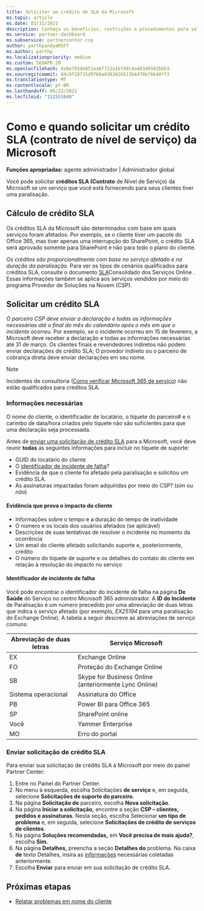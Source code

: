 ```yaml
---
title: Solicitar um crédito de SLA da Microsoft
ms.topic: article
ms.date: 03/31/2021
description: Conheça os benefícios, restrições e procedimentos para solicitar um crédito SLA (contrato de nível de serviço) da Microsoft se seus clientes experimentarem uma paralisação de serviço.
ms.service: partner-dashboard
ms.subservice: partnercenter-csp
author: parthpandyaMSFT
ms.author: parthp
ms.localizationpriority: medium
ms.custom: SEOAPR.20
ms.openlocfilehash: 4a8e785de051aa6f722a1bfddc4ad83d6502bbb3
ms.sourcegitcommit: 8dc9f28f15d9760a8363826513b4470b76b40ff3
ms.translationtype: MT
ms.contentlocale: pt-BR
ms.lasthandoff: 06/23/2021
ms.locfileid: "112551649"
---
```

# <a name="how-and-when-to-request-a-service-level-agreement-sla-credit-from-microsoft"></a>Como e quando solicitar um crédito SLA (contrato de nível de serviço) da Microsoft

**Funções apropriadas:** agente administrador | Administrador global

Você pode solicitar **créditos SLA (Contrato** de Nível de Serviço) da Microsoft se um serviço que você está fornecendo para seus clientes tiver uma paralisação.

## <a name="sla-credit-calculation"></a>Cálculo de crédito SLA

Os créditos SLA da Microsoft são determinados com base em quais serviços foram afetados. Por exemplo, se o cliente tiver um pacote do Office 365, mas tiver apenas uma interrupção do SharePoint, o crédito SLA será aprovado somente para SharePoint e não para todo o plano do cliente.

*Os créditos são proporcionalmente com base no serviço afetado e na duração da paralisação.* Para ver os tipos de cenários qualificados para créditos SLA, consulte o documento [SLA](http://www.microsoftvolumelicensing.com/DocumentSearch.aspx?Mode=3&DocumentTypeId=37)Consolidado dos Serviços Online . Essas informações também se aplica aos serviços vendidos por meio do programa Provedor de Soluções na Nuvem (CSP).


## <a name="request-an-sla-credit"></a>Solicitar um crédito SLA

*O parceiro CSP deve enviar a declaração e todas as informações necessárias até o final do mês do calendário após o mês em que o incidente ocorreu.* Por exemplo, se o incidente ocorreu em 15 de fevereiro, a Microsoft deve receber a declaração e todas as informações necessárias até 31 de março. Os clientes finais e revendedores indiretos não podem enviar declarações de crédito SLA; O provedor indireto ou o parceiro de cobrança direta deve enviar declarações em seu nome.

>[!NOTE]
>Incidentes de consultoria ([Como verificar Microsoft 365 de serviço](/microsoft-365/enterprise/view-service-health#incidents-and-advisories)) não estão qualificados para créditos SLA.

### <a name="required-information"></a>Informações necessárias

O nome do cliente, o identificador de locatário, o tíquete do parceiro# e o carimbo de data/hora criados pelo tíquete não são suficientes para que uma declaração seja processada.

Antes de [enviar uma solicitação de crédito SLA](#submit-sla-credit-request) para a Microsoft, você deve reunir **todas** as seguintes informações para incluir no tíquete de suporte:

- GUID do locatário do cliente
- O [identificador de incidente de falha](#outage-incident-identifier)?
- Evidência de que o cliente foi afetado pela paralisação e solicitou um crédito SLA.
- As assinaturas impactadas foram adquiridas por meio do CSP? (*sim* ou *não*)

#### <a name="evidence-that-proves-customer-impact"></a>Evidência que prova o impacto do cliente

- Informações sobre o tempo e a duração do tempo de inatividade
- O número e os locais dos usuários afetados (se aplicável)
- Descrições de suas tentativas de resolver o incidente no momento da ocorrência
- Um email do cliente afetado solicitando suporte e, posteriormente, crédito
- O número do tíquete de suporte e os detalhes do contato do cliente em relação à resolução do impacto no serviço


#### <a name="outage-incident-identifier"></a>Identificador de incidente de falha

Você pode encontrar o identificador do incidente de falha na página **De Saúde** do Serviço no centro Microsoft 365 administrador. A **ID do Incidente** de Paralisação é um número precedido por uma abreviação de duas letras que indica o serviço afetado (por exemplo, *EX25194* para uma paralisação do Exchange Online). A tabela a seguir descreve as abreviações de serviço comuns:

| Abreviação de duas letras | Serviço Microsoft |
| ----------------------- | ----------------- |
| EX | Exchange Online |
| FO | Proteção do Exchange Online |
| SB | Skype for Business Online (anteriormente Lync Online) |
| Sistema operacional | Assinatura do Office |
| PB | Power BI para Office 365 |
| SP | SharePoint online |
| Você | Yammer Enterprise |
| MO | Erro do portal |

### <a name="submit-sla-credit-request"></a>Enviar solicitação de crédito SLA

Para enviar sua solicitação de crédito SLA à Microsoft por meio do painel Partner Center:

1. Entre no Painel do Partner Center.
2. No menu à esquerda, escolha Solicitações **de serviço** e, em seguida, selecione **Solicitações de suporte do parceiro**.
3. Na página **Solicitação de** parceiro, escolha **Nova solicitação**.
4. Na página **Iniciar a solicitação,** encontre a seção **CSP – clientes, pedidos e assinaturas**. Nesta seção, escolha Selecionar **um tipo de problema** e, em seguida, selecione **Solicitações de crédito de serviços de clientes**.
5. Na página **Soluções recomendadas,** em **Você precisa de mais ajuda?**, escolha **Sim.**
6. Na página **Detalhes,** preencha a seção **Detalhes do** problema. Na caixa **de** texto Detalhes, insira as [informações](#required-information) necessárias coletadas anteriormente.
7. Escolha **Enviar** para enviar em sua solicitação de crédito SLA.

## <a name="next-steps"></a>Próximas etapas

- [Relatar problemas em nome do cliente](report-problems-on-behalf-of-a-customer.md)
